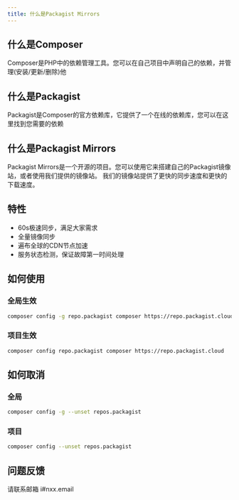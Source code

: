 ```yaml
---
title: 什么是Packagist Mirrors
---
```


## 什么是Composer
 Composer是PHP中的依赖管理工具。您可以在自己项目中声明自己的依赖，并管理(安装/更新/删除)他
## 什么是Packagist
  Packagist是Composer的官方依赖库，它提供了一个在线的依赖库，您可以在这里找到您需要的依赖
## 什么是Packagist Mirrors
  Packagist Mirrors是一个开源的项目。您可以使用它来搭建自己的Packagist镜像站，或者使用我们提供的镜像站。
  我们的镜像站提供了更快的同步速度和更快的下载速度。
## 特性

- 60s极速同步，满足大家需求
- 全量镜像同步
- 遍布全球的CDN节点加速
- 服务状态检测，保证故障第一时间处理

## 如何使用
### 全局生效
```bash
composer config -g repo.packagist composer https://repo.packagist.cloud
```

### 项目生效
```bash
composer config repo.packagist composer https://repo.packagist.cloud
```

## 如何取消
### 全局
```bash
composer config -g --unset repos.packagist
```
### 项目
```bash
composer config --unset repos.packagist
```

## 问题反馈
请联系邮箱 i#nxx.email


